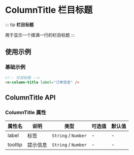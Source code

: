 # ColumnTitle 栏目标题

::: tip
**栏目标题**

用于显示一个撑满一行的栏目标题
:::

## 使用示例

### 基础示例

```html
<!-- 栏目标题 -->
<n-column-title label="订单信息" />
```

## ColumnTitle API

### ColumnTitle 属性

| 属性名     | 说明   | 类型                  | 可选值 | 默认值 |
|---------|------|---------------------|-----|-----|
| label   | 标签   | `String` / `Number` | -   | -   |
| tooltip | 提示信息 | `String` / `Number` | -   | -   |
